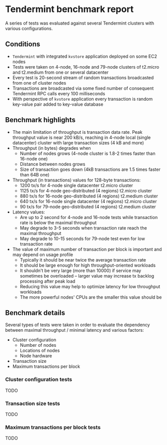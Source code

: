 # Tendermint benchmark report
A series of tests was evaluated against several Tendermint clusters with various configurations.

## Conditions
* `Tendermint` with integrated `kvstore` application deployed on some EC2 nodes
* Tests were taken on 4-node, 16-node and 79-node clusters of t2.micro and t2.medium from one or several datacenter
* Every test is 20-second stream of random transactions broadcasted from one of cluster nodes
* Transactions are broadcasted via some fixed number of consequent Tendermint RPC calls every 100 milliseconds
* With perspective of `kvstore` application every transaction is random key-value pair added to key-value database

## Benchmark highlights
* The main limitation of throughput is transaction data rate. Peak throughput value is near 200 kB/s, reaching in 4-node local (single datacenter) cluster with large transaction sizes (4 kB and more)
* Throughput (in bytes) degrades when
  * Number of nodes grows (4-node cluster is 1.8-2 times faster than 16-node one)
  * Distance between nodes grows
  * Size of transaction goes down (4kB transactions are 1.5 times faster than 64B one)
* Throughput (in transactions) values for 128-byte transactions:
  * 1200 tx/s for 4-node single datacenter t2.micro cluster
  * 1125 tx/s for 4-node geo-distributed (4 regions) t2.micro cluster
  * 880 tx/s for 16-node geo-distributed (4 regions) t2.medium cluster
  * 640 tx/s for 16-node single datacenter (4 regions) t2.micro cluster
  * 90 tx/s for 79-node geo-distributed (4 regions) t2.medium cluster
* Latency values:
  * Are up to 2 second for 4-node and 16-node tests while transaction rate is below the maximal throughput
  * May degrade to 3-5 seconds when transaction rate reach the maximal throughput
  * May degrade to 10-15 seconds for 79-node test even for low transaction rate
* The value of maximum number of transaction per block is important and may depend on usage profile
  * Typically it should be near twice the average transaction rate
  * It should be large enough for high throughput-oriented workloads
  * It shouldn't be very large (more than 10000) if service may sometimes be overloaded – larger value may increase tx backlog processing after peak load
  * Reducing this value may help to optimize latency for low throughput workloads
  * The more powerful nodes' CPUs are the smaller this value should be

## Benchmark details
Several types of tests were taken in order to evaluate the dependency between maximal throughput / minimal latency and various factors:
* Cluster configuration
  * Number of nodes
  * Locations of nodes
  * Node hardware
* Transaction size
* Maximum transactions per block

### Cluster configuration tests
TODO

### Transaction size tests
TODO

### Maximum transactions per block tests
TODO
